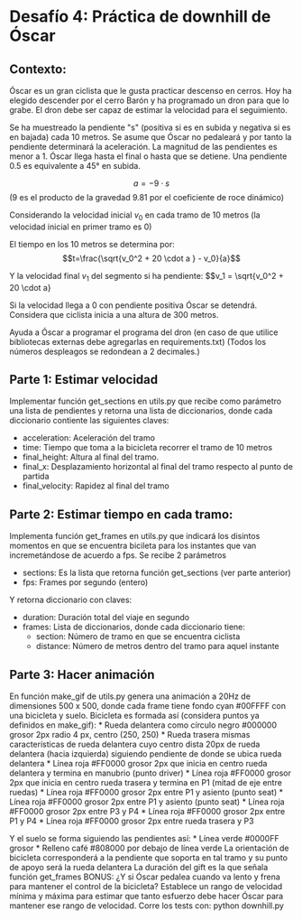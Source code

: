 Desafío 4: Práctica de downhill de Óscar
========================================
## Contexto:
Óscar es un gran ciclista que le gusta practicar descenso en cerros. Hoy ha elegido descender por el cerro Barón y ha programado un dron para que lo grabe. El dron debe ser capaz de estimar la velocidad para el seguimiento.

Se ha muestreado la pendiente "s" (positiva si es en subida y negativa si es en bajada) cada 10 metros. Se asume que Óscar no pedaleará y por tanto la pendiente determinará la aceleración. La magnitud de las pendientes es menor a 1. Óscar llega hasta el final o hasta que se detiene. Una pendiente 0.5 es equivalente a 45° en subida. 

$$a = -9 \cdot s$$ (9 es el producto de la gravedad 9.81 por el coeficiente de roce dinámico)

Considerando la velocidad inicial $v_0$ en cada tramo de 10 metros (la velocidad inicial en primer tramo es 0)

El tiempo en los 10 metros se determina por:
$$t=\frac{\sqrt{v_0^2 + 20 \cdot a } - v_0}{a}$$

Y la velocidad final $v_1$ del segmento si ha pendiente:
$$v_1 = \sqrt{v_0^2 + 20 \cdot a}

Si la velocidad llega a 0 con pendiente positiva Óscar se detendrá.
Considera que ciclista inicia a una altura de 300 metros.

Ayuda a Óscar a programar el programa del dron (en caso de que utilice bibliotecas externas debe agregarlas en requirements.txt)
(Todos los números despleagos se redondean a 2 decimales.)

## Parte 1: Estimar velocidad
Implementar función get_sections en utils.py que recibe como parámetro una lista de pendientes y retorna una lista de diccionarios, donde cada diccionario contiente las siguientes claves:
* acceleration: Aceleración del tramo
* time: Tiempo que toma a la bicicleta recorrer el tramo de 10 metros
* final_height: Altura al final del tramo.
* final_x: Desplazamiento horizontal al final del tramo respecto al punto de partida
* final_velocity: Rapidez al final del tramo

## Parte 2: Estimar tiempo en cada tramo:
Implementa función get_frames en utils.py que indicará los disintos momentos en que se encuentra bicileta para los instantes que van incremetándose de acuerdo a fps. Se recibe 2 parámetros
* sections: Es la lista que retorna función get_sections (ver parte anterior)
* fps: Frames por segundo (entero)

Y retorna diccionario con claves:
* duration: Duración total del viaje en segundo
* frames: Lista de diccionarios, donde cada diccionario tiene:
    * section: Número de tramo en que se encuentra ciclista
    * distance: Número de metros dentro del tramo para aquel instante

## Parte 3: Hacer animación
En función make_gif de utils.py genera una animación a 20Hz de dimensiones 500 x 500, donde cada frame tiene fondo cyan #00FFFF con una bicicleta y suelo. Bicicleta es formada así (considera puntos ya definidos en make_gif):
    * Rueda delantera como círculo negro #000000 grosor 2px radio 4 px, centro (250, 250)
    * Rueda trasera mismas características de rueda delantera cuyo centro dista 20px de rueda delantera (hacia izquierda) siguiendo pendiente de donde se ubica rueda delantera
    * Línea roja #FF0000 grosor 2px que inicia en centro rueda delantera y termina en manubrio (punto driver)
    * Línea roja #FF0000 grosor 2px que inicia en centro rueda trasera y termina en P1 (mitad de eje entre ruedas)
    * Línea roja #FF0000 grosor 2px entre P1 y asiento (punto seat)
    * Línea roja #FF0000 grosor 2px entre P1 y asiento (punto seat)
    * Línea roja #FF0000 grosor 2px entre P3 y P4
    * Línea roja #FF0000 grosor 2px entre P1 y P4
    * Línea roja #FF0000 grosor 2px entre rueda trasera y P3
    
Y el suelo se forma siguiendo las pendientes así:
    * Línea verde #0000FF grosor
    * Relleno café #808000 por debajo de línea verde
La orientación de bicicleta corresponderá a la pendiente que soporta en tal tramo y su punto de apoyo será la rueda delantera
La duración del gift es la que señala función get_frames
BONUS: ¿Y si Óscar pedalea cuando va lento y frena para mantener el control de la bicicleta? Establece un rango de velocidad mínima y máxima para estimar que tanto esfuerzo debe hacer Óscar para mantener ese rango de velocidad.
Corre los tests con:
python downhill.py